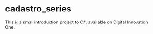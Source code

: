 # cadastro_series

This is a small introduction project to C#, available on Digital Innovation One.
